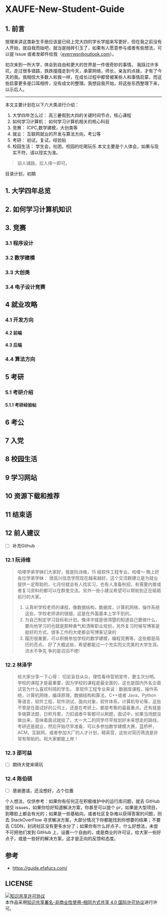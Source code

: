 # XAUFE-New-Student-Guide

## 1. 前言

按理来讲这类新生手册应该是已经上完大四的学长学姐来写更好，但在我之前没有人开始，就自我而始吧，就当是抛砖引玉了，如果有人愿意参与或者有些想法，可以提 Issue 或者发邮件给我（everrwsr@outlook.com）。

初次来到一所大学，体会到自由和更大的世界是一件很奇妙的事情。
我踩过许多坑，走过很多错路，跌跌撞撞走到今天，承蒙网络，师长，亲友的点拨，才有了今天的我。我相信大多数人和我一样，在成长过程中都曾被某些人和事情启蒙，而这些启蒙更多是口耳相传，没有成文的整理。我想自我开始，将这些东西整理下来，以示后人。

----
本文主要计划在以下六大类进行介绍：
1. 大学四年怎么过： 高三暑假到大四的关键时间节点，核心课程
2. 如何学习计算机： 如何学习计算机相关的核心科目
3. 竞赛： ICPC,数学建模，大创类等
4. 就业： 互联网就业的开发与算法方向，考公等
5. 考研： 初试，复试，经验贴
6. 校园生活： 学生会，社团，校园的吃喝玩乐
本文主要是个人体会，如果与现实不符，请以现实为准。

> 前人铺路，后人择一即可。

目录计划，初期

## 1. 大学四年总览

## 2. 如何学习计算机知识

## 3. 竞赛

### 3.1 程序设计

### 3.2 数学建模

### 3.3 大创类

### 3.4 电子设计竞赛

## 4 就业攻略

### 4.1 开发方向

#### 4.2 前端

#### 4.3 后端

### 4.4 算法方向

## 5 考研

### 5.1 考研介绍

#### 5.1.1 考研经验帖

## 6 考公

## 7 入党

## 8 校园生活

## 9 学习网站

## 10 资源下载和推荐

## 11 结束语

## 12 前人建议
-  [ ] 补充Github

### 12.1 阮诗维

> 哈喽学弟学妹们大家好，我是阮诗维，15 级软件工程专业。哈喽～
> 晚上好各位学弟学妹：
> 很高兴信息学院现在越来越好，这个交流群建立是为就业提供一定帮助的，七月份就会有人找实习，也有人准备秋招，有需要内推或者复习资料的都可以在群里交流。另外一些小建议希望可以帮助到正在砥砺前行的大家。
> 1. 认真听学校老师的课程，像数据结构，数据库，计算机网络，操作系统这些，学校老师讲的很细，这是在外面基本上学不到的。
> 2. 为自己制定学习目标和计划，像泽宇就是很清楚的知道自己要做什么，要向他学习的也就是那种勇气和清晰职业规划，另外复习时候写博客是挺好的方式，很多工作的大佬都会写博客记录的
> 3. 履历很重要，可以积极参加学校的数学建模，编程竞赛等，这些都是简历的亮点。
> 好了大概这些，希望都能过一个充实而又完美的大学生涯。
> 流水不争先 争的是滔滔不绝!

### 12.2 林泽宇

> 给大家分享一下心得：
> 切忌盲目从众，理性看待营销宣传，要主次分明。
> 学校的课程才是最重要，因为学校的课程是最全面的，这也是国内外名企面试官为什么喜欢科班的学生。
> 拿软件工程专业来说：数据库课程，操作系统，计算机网络，编译原理，数据结构和算法，C++或者 Java，Python 等语言，软件工程，软件测试，面向对象，软件体系，计算机导论等，这些不管是在面试好的公司上，还是在考研上，都是考察的最最重点。还有就是多做算法题，日积月累，力扣或者牛客都可以刷题，面试中，如果当场题没做出来，意味着面试就挂了。大一大二的同学尽早规划好未来想走的路线，考研还是就业，然后开始尽早准备，可以多参加数学建模大赛，蓝桥杯，ACM，互联网，或者参加大厂的人才计划，精英营，这些对简历筛选是非常有帮助的。祝大家都能上岸！

### 12.3 邵可益 
-  [ ] 期待大佬来填坑

### 12.4 陈伯硕
-  [ ] 感谢邀请，还没想好，占个位置

个人想法，仅供参考：如果你有任何正在积极维护中的运行库问题，就去 GitHub 提交 issues，如果你恰好知道解决方案，你甚至可以提个 pr，如果是大型项目，到哪脸上都会有光的；如果是一些基础向，或者社区复杂难以获得答案的问题，则去 StackOverFlow 寻求解决方案，大部分情况下你都能找到你想要的结果；不要去 CSDN，封闭社区没有更多水分了；如果你有什么好点子，什么好想法，未尝不可把他们发到 GitHub 上，设置一个自由的，或是商业的许可证，给大家一些好点子，或是一些好的解决方案，这才是正向的反馈和态度。

## 参考

- https://guide.efafucs.com/

## LICENSE
<a rel="license" href="http://creativecommons.org/licenses/by-nc-sa/4.0/"><img alt="知识共享许可协议" style="border-width:0" src="https://i.creativecommons.org/l/by-nc-sa/4.0/88x31.png" /></a><br />本作品采用<a rel="license" href="http://creativecommons.org/licenses/by-nc-sa/4.0/">知识共享署名-非商业性使用-相同方式共享 4.0 国际许可协议</a>进行许可。
